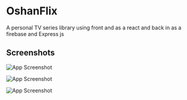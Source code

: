 
# OshanFlix

A personal TV series library using front and as a react and back in as a firebase and Express js




## Screenshots
![App Screenshot](https://i.ibb.co/D5KH7zg/Capture.png)

![App Screenshot](https://i.ibb.co/Fhx5Rhd/1.png)

![App Screenshot](https://i.ibb.co/TcdST5C/3.png)


